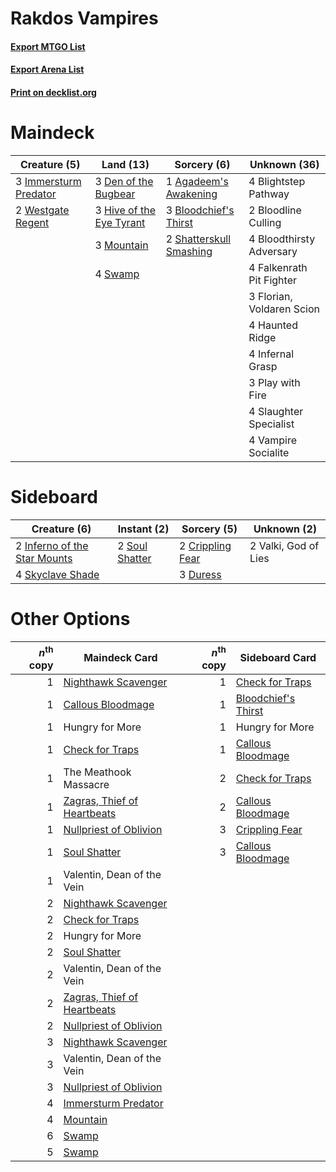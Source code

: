 # Rakdos Vampires

#### [Export MTGO List](../collection/Rakdos%20Vampires/Rakdos%20Vampires.txt)
#### [Export Arena List](../collection/Rakdos%20Vampires/Rakdos%20Vampires_arena.txt)
#### [Print on decklist.org](http://decklist.org/?deckmain=1%09Agadeem's%20Awakening%0A4%09Blightstep%20Pathway%0A3%09Bloodchief's%20Thirst%0A2%09Bloodline%20Culling%0A4%09Bloodthirsty%20Adversary%0A3%09Den%20of%20the%20Bugbear%0A4%09Falkenrath%20Pit%20Fighter%0A3%09Florian,%20Voldaren%20Scion%0A4%09Haunted%20Ridge%0A3%09Hive%20of%20the%20Eye%20Tyrant%0A3%09Immersturm%20Predator%0A4%09Infernal%20Grasp%0A3%09Mountain%0A3%09Play%20with%20Fire%0A2%09Shatterskull%20Smashing%0A4%09Slaughter%20Specialist%0A4%09Swamp%0A4%09Vampire%20Socialite%0A2%09Westgate%20Regent&deckside=2%09Crippling%20Fear%0A3%09Duress%0A2%09Inferno%20of%20the%20Star%20Mounts%0A4%09Skyclave%20Shade%0A2%09Soul%20Shatter%0A2%09Valki,%20God%20of%20Lies)
# Maindeck

|                                          Creature (5)                                          |                                             Land (13)                                             |                                           Sorcery (6)                                            |      Unknown (36)       |
|------------------------------------------------------------------------------------------------|---------------------------------------------------------------------------------------------------|--------------------------------------------------------------------------------------------------|-------------------------|
|3 [Immersturm Predator](http://gatherer.wizards.com/Pages/Card/Details.aspx?multiverseid=503830)|3 [Den of the Bugbear](http://gatherer.wizards.com/Pages/Card/Details.aspx?multiverseid=527541)    |1 [Agadeem's Awakening](http://gatherer.wizards.com/Pages/Card/Details.aspx?multiverseid=491723)  |4 Blightstep Pathway     |
|2 [Westgate Regent](http://gatherer.wizards.com/Pages/Card/Details.aspx?multiverseid=527413)    |3 [Hive of the Eye Tyrant](http://gatherer.wizards.com/Pages/Card/Details.aspx?multiverseid=527545)|3 [Bloodchief's Thirst](http://gatherer.wizards.com/Pages/Card/Details.aspx?multiverseid=491729)  |2 Bloodline Culling      |
|                                                                                                |3 [Mountain](http://gatherer.wizards.com/Pages/Card/Details.aspx?multiverseid=439859)              |2 [Shatterskull Smashing](http://gatherer.wizards.com/Pages/Card/Details.aspx?multiverseid=491802)|4 Bloodthirsty Adversary |
|                                                                                                |4 [Swamp](http://gatherer.wizards.com/Pages/Card/Details.aspx?multiverseid=439858)                 |                                                                                                  |4 Falkenrath Pit Fighter |
|                                                                                                |                                                                                                   |                                                                                                  |3 Florian, Voldaren Scion|
|                                                                                                |                                                                                                   |                                                                                                  |4 Haunted Ridge          |
|                                                                                                |                                                                                                   |                                                                                                  |4 Infernal Grasp         |
|                                                                                                |                                                                                                   |                                                                                                  |3 Play with Fire         |
|                                                                                                |                                                                                                   |                                                                                                  |4 Slaughter Specialist   |
|                                                                                                |                                                                                                   |                                                                                                  |4 Vampire Socialite      |


# Sideboard

|                                             Creature (6)                                              |                                       Instant (2)                                       |                                        Sorcery (5)                                        |    Unknown (2)     |
|-------------------------------------------------------------------------------------------------------|-----------------------------------------------------------------------------------------|-------------------------------------------------------------------------------------------|--------------------|
|2 [Inferno of the Star Mounts](http://gatherer.wizards.com/Pages/Card/Details.aspx?multiverseid=527438)|2 [Soul Shatter](http://gatherer.wizards.com/Pages/Card/Details.aspx?multiverseid=491765)|2 [Crippling Fear](http://gatherer.wizards.com/Pages/Card/Details.aspx?multiverseid=503690)|2 Valki, God of Lies|
|4 [Skyclave Shade](http://gatherer.wizards.com/Pages/Card/Details.aspx?multiverseid=491763)            |                                                                                         |3 [Duress](http://gatherer.wizards.com/Pages/Card/Details.aspx?multiverseid=14557)         |                    |


# Other Options

|*n*<sup>th</sup> copy|                                            Maindeck Card                                             |*n*<sup>th</sup> copy|                                        Sideboard Card                                        |
|--------------------:|------------------------------------------------------------------------------------------------------|--------------------:|----------------------------------------------------------------------------------------------|
|                    1|[Nighthawk Scavenger](http://gatherer.wizards.com/Pages/Card/Details.aspx?multiverseid=491752)        |                    1|[Check for Traps](http://gatherer.wizards.com/Pages/Card/Details.aspx?multiverseid=527379)    |
|                    1|[Callous Bloodmage](http://gatherer.wizards.com/Pages/Card/Details.aspx?multiverseid=513543)          |                    1|[Bloodchief's Thirst](http://gatherer.wizards.com/Pages/Card/Details.aspx?multiverseid=491729)|
|                    1|Hungry for More                                                                                       |                    1|Hungry for More                                                                               |
|                    1|[Check for Traps](http://gatherer.wizards.com/Pages/Card/Details.aspx?multiverseid=527379)            |                    1|[Callous Bloodmage](http://gatherer.wizards.com/Pages/Card/Details.aspx?multiverseid=513543)  |
|                    1|The Meathook Massacre                                                                                 |                    2|[Check for Traps](http://gatherer.wizards.com/Pages/Card/Details.aspx?multiverseid=527379)    |
|                    1|[Zagras, Thief of Heartbeats](http://gatherer.wizards.com/Pages/Card/Details.aspx?multiverseid=491892)|                    2|[Callous Bloodmage](http://gatherer.wizards.com/Pages/Card/Details.aspx?multiverseid=513543)  |
|                    1|[Nullpriest of Oblivion](http://gatherer.wizards.com/Pages/Card/Details.aspx?multiverseid=491755)     |                    3|[Crippling Fear](http://gatherer.wizards.com/Pages/Card/Details.aspx?multiverseid=503690)     |
|                    1|[Soul Shatter](http://gatherer.wizards.com/Pages/Card/Details.aspx?multiverseid=491765)               |                    3|[Callous Bloodmage](http://gatherer.wizards.com/Pages/Card/Details.aspx?multiverseid=513543)  |
|                    1|Valentin, Dean of the Vein                                                                            |                     |                                                                                              |
|                    2|[Nighthawk Scavenger](http://gatherer.wizards.com/Pages/Card/Details.aspx?multiverseid=491752)        |                     |                                                                                              |
|                    2|[Check for Traps](http://gatherer.wizards.com/Pages/Card/Details.aspx?multiverseid=527379)            |                     |                                                                                              |
|                    2|Hungry for More                                                                                       |                     |                                                                                              |
|                    2|[Soul Shatter](http://gatherer.wizards.com/Pages/Card/Details.aspx?multiverseid=491765)               |                     |                                                                                              |
|                    2|Valentin, Dean of the Vein                                                                            |                     |                                                                                              |
|                    2|[Zagras, Thief of Heartbeats](http://gatherer.wizards.com/Pages/Card/Details.aspx?multiverseid=491892)|                     |                                                                                              |
|                    2|[Nullpriest of Oblivion](http://gatherer.wizards.com/Pages/Card/Details.aspx?multiverseid=491755)     |                     |                                                                                              |
|                    3|[Nighthawk Scavenger](http://gatherer.wizards.com/Pages/Card/Details.aspx?multiverseid=491752)        |                     |                                                                                              |
|                    3|Valentin, Dean of the Vein                                                                            |                     |                                                                                              |
|                    3|[Nullpriest of Oblivion](http://gatherer.wizards.com/Pages/Card/Details.aspx?multiverseid=491755)     |                     |                                                                                              |
|                    4|[Immersturm Predator](http://gatherer.wizards.com/Pages/Card/Details.aspx?multiverseid=503830)        |                     |                                                                                              |
|                    4|[Mountain](http://gatherer.wizards.com/Pages/Card/Details.aspx?multiverseid=439859)                   |                     |                                                                                              |
|                    6|[Swamp](http://gatherer.wizards.com/Pages/Card/Details.aspx?multiverseid=439858)                      |                     |                                                                                              |
|                    5|[Swamp](http://gatherer.wizards.com/Pages/Card/Details.aspx?multiverseid=439858)                      |                     |                                                                                              |

